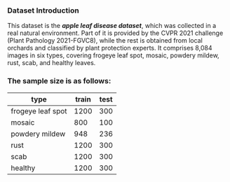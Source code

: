 ### Dataset Introduction

This dataset is the ***apple leaf disease dataset***, which was
collected in a real natural environment. Part of it is provided
by the CVPR 2021 challenge (Plant Pathology 2021-FGVC8),
while the rest is obtained from local orchards and classified
by plant protection experts. It comprises 8,084 images in six
types, covering frogeye leaf spot, mosaic, powdery mildew,
rust, scab, and healthy leaves. 

### The sample size is as follows:

type | train  | test
---- | ----- | ------  
frogeye leaf spot|1200|300
mosaic|800|100 
powdery mildew|948|236
rust|1200|300
scab|1200|300
healthy|1200|300
